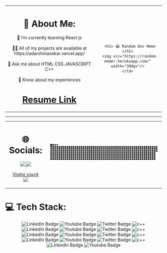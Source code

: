 <table>
  <tr>
    <td align="center">
      

<h1>💫 About Me:</h1>
🌱 I’m currently learning React js<br><br>👨‍💻 All of my projects are available at https://adarshmasekar.vercel.app/<br><br>💬 Ask me about HTML CSS JAVASCRIPT C++<br><br>📄 Know about my experiences <h1> <a href="https://drive.google.com/file/d/11u3DhkeilGC7TJ5maFc7FS5nEliaJXnQ/view?usp=share_link"> Resume Link</a> </h1>
    </td>
    <td align="center">

      <h1> 😂 Random Dev Meme </h1>
      <img src="https://random-memer.herokuapp.com/" width="300px"/>
    </td>
   
  </tr>
 </table>    


<hr/>
<table>
  <tr>
    <td align="center" colspan="4">
      <h1>🌐 Socials:</h1>
       <a href="https://facebook.com/adarshmasekar" /> <img src="https://img.shields.io/badge/Facebook-%231877F2.svg?logo=Facebook&logoColor=white"/> 
        <a href="https://www.linkedin.com/in/adarsh-masekar-826a2423a" /> <img src="https://img.shields.io/badge/LinkedIn-%230077B5.svg?  logo=linkedin&logoColor=white"/> 
      <p align="center"> 
  Visitor count<br>
  <img src="https://profile-counter.glitch.me/adarshmasekar/count.svg" />
</p>
    </td>
    <td>
      <a href=#><img src="snake.svg"></a>
    </td>
  </tr>
  </table>
 <h1>💻 Tech Stack:</h1>
<div id="badges" align="center">
  <img src="https://img.shields.io/badge/LinkedIn-blue?style=for-the-badge&logo=linkedin&logoColor=white" alt="LinkedIn Badge"/>
  <img src="https://img.shields.io/badge/YouTube-red?style=for-the-badge&logo=youtube&logoColor=white" alt="Youtube Badge"/>
  <img src="https://img.shields.io/badge/Twitter-blue?style=for-the-badge&logo=twitter&logoColor=white" alt="Twitter Badge"/>
  <img src="https://img.shields.io/badge/c++-%2300599C.svg?style=for-the-badge&logo=c%2B%2B&logoColor=white" alt="c++" />
  
  <img src="https://img.shields.io/badge/css3-%231572B6.svg?style=for-the-badge&logo=css3&logoColor=white" alt="LinkedIn Badge"/>
  <img src="https://img.shields.io/badge/html5-%23E34F26.svg?style=for-the-badge&logo=html5&logoColor=white" alt="Youtube Badge"/>
  <img src="https://img.shields.io/badge/java-%23ED8B00.svg?style=for-the-badge&logo=java&logoColor=white" alt="Twitter Badge"/>
  <img src="https://img.shields.io/badge/javascript-%23323330.svg?style=for-the-badge&logo=javascript&logoColor=%23F7DF1E" alt="c++" />
  
   <img src="https://img.shields.io/badge/python-3670A0?style=for-the-badge&logo=python&logoColor=ffdd54" alt="LinkedIn Badge"/>
  <img src="https://img.shields.io/badge/Anaconda-%2344A833.svg?style=for-the-badge&logo=anaconda&logoColor=white" alt="Youtube Badge"/>
  <img src="https://img.shields.io/badge/bootstrap-%23563D7C.svg?style=for-the-badge&logo=bootstrap&logoColor=white" alt="Twitter Badge"/>
  <img src="https://img.shields.io/badge/jquery-%230769AD.svg?style=for-the-badge&logo=jquery&logoColor=white" alt="c++" />
  
  
    
   <img src="https://img.shields.io/badge/NPM-%23000000.svg?style=for-the-badge&logo=npm&logoColor=white" alt="LinkedIn Badge"/>
  <img src="https://img.shields.io/badge/node.js-6DA55F?style=for-the-badge&logo=node.js&logoColor=white" alt="Youtube Badge"/>
  <img src="https://img.shields.io/badge/react-%2320232a.svg?style=for-the-badge&logo=react&logoColor=%2361DAFB" alt="Twitter Badge"/>
  <img src="https://img.shields.io/badge/tailwindcss-%2338B2AC.svg?style=for-the-badge&logo=tailwind-css&logoColor=white" alt="c++" />
    
  
  <img src="https://img.shields.io/badge/numpy-%23013243.svg?style=for-the-badge&logo=numpy&logoColor=white" alt="LinkedIn Badge"/>
  <img src="https://img.shields.io/badge/pandas-%23150458.svg?style=for-the-badge&logo=pandas&logoColor=white" alt="Youtube Badge"/>
  
  
</div>








